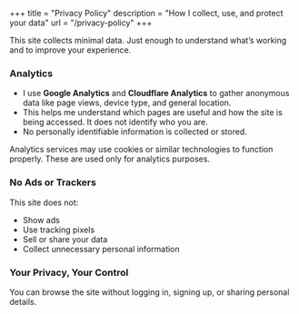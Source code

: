 +++
title = "Privacy Policy"
description = "How I collect, use, and protect your data"
url = "/privacy-policy"
+++

This site collects minimal data. Just enough to understand what’s working and to improve your experience.

### Analytics

- I use **Google Analytics** and **Cloudflare Analytics** to gather anonymous data like page views, device type, and general location.
- This helps me understand which pages are useful and how the site is being accessed. It does not identify who you are.
- No personally identifiable information is collected or stored.

Analytics services may use cookies or similar technologies to function properly. These are used only for analytics purposes.

### No Ads or Trackers

This site does not:

- Show ads
- Use tracking pixels
- Sell or share your data
- Collect unnecessary personal information

### Your Privacy, Your Control

You can browse the site without logging in, signing up, or sharing personal details.
